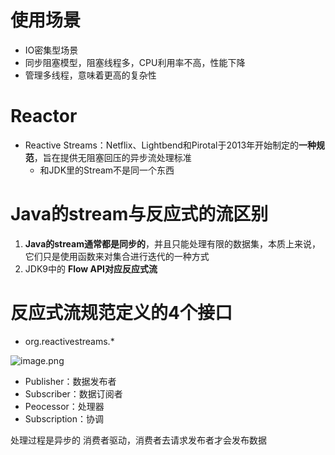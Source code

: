 # 使用场景

- IO密集型场景
- 同步阻塞模型，阻塞线程多，CPU利用率不高，性能下降
- 管理多线程，意味着更高的复杂性

# Reactor

- Reactive Streams：Netflix、Lightbend和Pirotal于2013年开始制定的**一种规范**，旨在提供无阻塞回压的异步流处理标准
	- 和JDK里的Stream不是同一个东西

# Java的stream与反应式的流区别

1. **Java的stream通常都是同步的**，并且只能处理有限的数据集，本质上来说，它们只是使用函数来对集合进行迭代的一种方式
2. JDK9中的 **Flow API对应反应式流**


# 反应式流规范定义的4个接口

- org.reactivestreams.*

![image.png](https://chillcharlie-img.oss-cn-hangzhou.aliyuncs.com/image%2F2023%2F11%2F30%2F19-07-41-798ed044f2aa4ce418bbeb6519cfa668-20231130190741-06575a.png)


- Publisher：数据发布者
- Subscriber：数据订阅者
- Peocessor：处理器
- Subscription：协调

处理过程是异步的
消费者驱动，消费者去请求发布者才会发布数据

